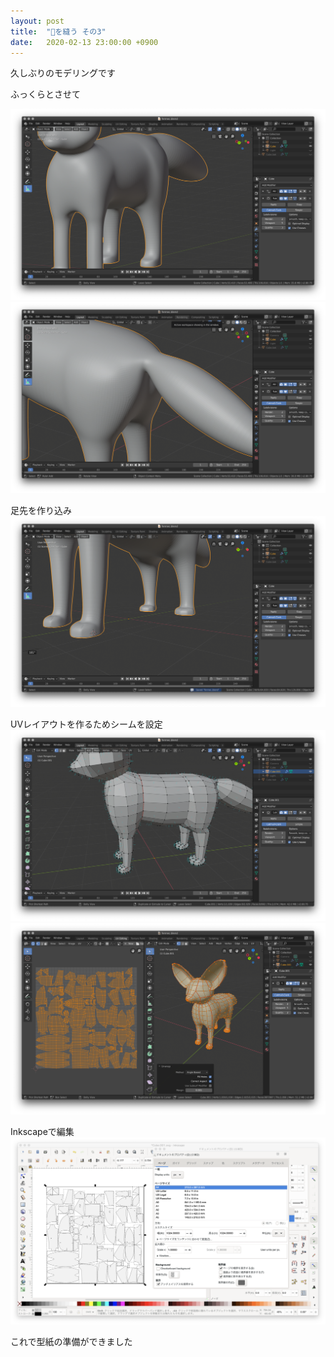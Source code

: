 ```yaml
---
layout: post
title:  "🦊を縫う その3"
date:   2020-02-13 23:00:00 +0900
---
```


久しぶりのモデリングです

ふっくらとさせて

![体](/assets/img/fennec-fox/09-body.png)
![尻尾](/assets/img/fennec-fox/10-tail.png)

足先を作り込み
![足先](/assets/img/fennec-fox/11-feet.png)

UVレイアウトを作るためシームを設定
![シーム](/assets/img/fennec-fox/12-seams.png)
![レイアウト](/assets/img/fennec-fox/13-uv.png)

Inkscapeで編集
![ベクター化](/assets/img/fennec-fox/14-vector.png)

これで型紙の準備ができました

